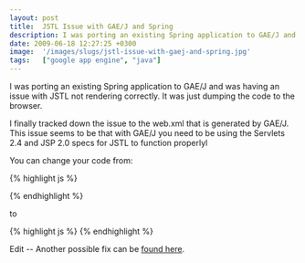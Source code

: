 ```yaml
---
layout: post
title:  JSTL Issue with GAE/J and Spring
description: I was porting an existing Spring application to GAE/J and was having an issue with JSTL not rendering correctly. It was just dumping the code to the browser. I finally tracked down the issue to the web.xml that is generated by GAE/J. This issue seems to be that with GAE/J you need to be using the Servlets 2.4 and JSP 2.0 specs for JSTL to function properlyl  You can change your code from-  to   Edit -- Another possible fix can be found here  .
date: 2009-06-18 12:27:25 +0300
image:  '/images/slugs/jstl-issue-with-gaej-and-spring.jpg'
tags:   ["google app engine", "java"]
---
```

<p>I was porting an existing Spring application to GAE/J and was having an issue with JSTL not rendering correctly. It was just dumping the code to the browser.</p>
<p>I finally tracked down the issue to the web.xml that is generated by GAE/J. This issue seems to be that with GAE/J you need to be using the Servlets 2.4 and JSP 2.0 specs for JSTL to function properlyl</p>
<p>You can change your code from:</p>
{% highlight js %}<web-app xmlns="http://java.sun.com/xml/ns/javaee" version="2.5">

{% endhighlight %}
<p>to</p>
{% highlight js %}<web-app xmlns="http://java.sun.com/xml/ns/j2ee"
	xmlns:xsi="http://www.w3.org/2001/XMLSchema-instance"
	xsi:schemaLocation="http://java.sun.com/xml/ns/j2ee" version="2.4">
{% endhighlight %}
<p>Edit -- Another possible fix can be <a href="http://groups.google.com/group/google-appengine-java/browse_thread/thread/a37b7710568bf54e?pli=1" target="_blank">found here</a>.</p>

